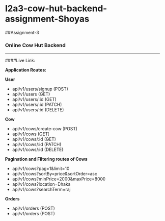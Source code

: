 # l2a3-cow-hut-backend-assignment-Shoyas

##Assignment-3
### Online Cow Hut Backend
__________________________________
####Live Link: 

__Application Routes:__

__User__
* api/v1/users/signup (POST)
* api/v1/users (GET)
* api/v1/users/:id (GET)
* api/v1/users/:id (PATCH)
* api/v1/users/:id (DELETE)

__Cow__
* api/v1/cows/create-cow (POST)
* api/v1/cows (GET)
* api/v1/cows/:id (GET)
* api/v1/cows/:id (PATCH)
* api/v1/cows/:id (DELETE)

__Pagination and Filtering routes of Cows__
* api/v1/cows?pag=1&limit=10
* api/v1/cows?sortBy=price&sortOrder=asc
* api/v1/cows?minPrice=2000&maxPrice=8000
* api/v1/cows?location=Dhaka
* api/v1/cows?searchTerm=raj

__Orders__
* api/v1/orders (POST)
* api/v1/orders (POST)




